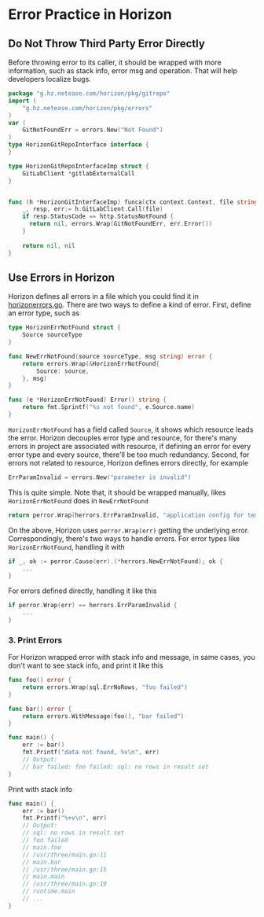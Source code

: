 # Error Practice in Horizon

## Do Not Throw Third Party Error Directly

Before throwing error to its caller, it should be wrapped with more information,
such as stack info, error msg and operation. That will help developers localize bugs.

```go
package "g.hz.netease.com/horizon/pkg/gitrepo" 
import (
    "g.hz.netease.com/horizon/pkg/errors"
)
var (
	GitNotFoundErr = errors.New("Not Found")
)
type HorizonGitRepoInterface interface {
}

type HorizonGitRepoInterfaceImp struct {
	GitLabClient *gitlabExternalCall
}


func (h *HorizonGitInterfaceImp) funca(ctx context.Context, file string)(interface{}, error) {
	_, resp, err:= h.GitLabClient.Call(file)
	if resp.StatusCode == http.StatusNotFound {
	  return nil, errors.Wrap(GitNotFoundErr, err.Error())	
    }
	
	return nil, nil
}
```

## Use Errors in Horizon

Horizon defines all errors in a file which you could find it in [horizonerrors.go](../../core/errors/horizonerrors.go).
There are two ways to define a kind of error. First, define an error type, such as 

```go
type HorizonErrNotFound struct {
	Source sourceType
}

func NewErrNotFound(source sourceType, msg string) error {
    return errors.Wrap(&HorizonErrNotFound{
        Source: source,
    }, msg)
}

func (e *HorizonErrNotFound) Error() string {
	return fmt.Sprintf("%s not found", e.Source.name)
}
```

`HorizonErrNotFound` has a field called `Source`, it shows which resource leads the error. 
Horizon decouples error type and resource, for there's many errors in project are associated with resource,
if defining an error for every error type and every source, there'll be too much redundancy.
Second, for errors not related to resource, Horizon defines errors directly, for example

```go
ErrParamInvalid = errors.New("parameter is invalid")
```

This is quite simple. Note that, it should be wrapped manually, likes `HorizonErrNotFound` does in `NewErrNotFound`

```go
return perror.Wrap(herrors.ErrParamInvalid, "application config for template cannot be empty")
```

On the above, Horizon uses `perror.Wrap(err)` getting the underlying error.
Correspondingly, there's two ways to handle errors.
For error types like `HorizonErrNotFound`, handling it with

```go
if _, ok := perror.Cause(err).(*herrors.NewErrNotFound); ok {
	...
}
```

For errors defined directly, handling it like this

```go
if perror.Wrap(err) == herrors.ErrParamInvalid {
	...
}
```

### 3. Print Errors

For Horizon wrapped error with stack info and message, in same cases, you don't want to see stack info,
 and print it like this

```go
func foo() error { 
	return errors.Wrap(sql.ErrNoRows, "foo failed")
}

func bar() error { 
	return errors.WithMessage(foo(), "bar failed")
}

func main() {
	err := bar()
    fmt.Printf("data not found, %v\n", err)
    // Output: 
    // bar failed: foo failed: sql: no rows in result set 
}
```

Print with stack info

```go
func main() {
    err := bar()
    fmt.Printf("%+v\n", err)
	// Output:
	// sql: no rows in result set
    // foo failed
    // main.foo
    // /usr/three/main.go:11
    // main.bar
    // /usr/three/main.go:15
    // main.main
    // /usr/three/main.go:19
    // runtime.main
    // ... 
}
```
